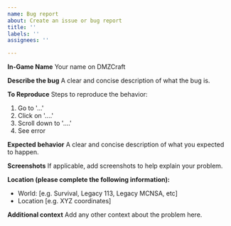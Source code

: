 ```yaml
---
name: Bug report
about: Create an issue or bug report
title: ''
labels: ''
assignees: ''

---
```


**In-Game Name**
Your name on DMZCraft

**Describe the bug**
A clear and concise description of what the bug is.

**To Reproduce**
Steps to reproduce the behavior:
1. Go to '...'
2. Click on '....'
3. Scroll down to '....'
4. See error

**Expected behavior**
A clear and concise description of what you expected to happen.

**Screenshots**
If applicable, add screenshots to help explain your problem.

**Location (please complete the following information):**
 - World: [e.g. Survival, Legacy 113, Legacy MCNSA, etc]
 - Location [e.g. XYZ coordinates]
 
**Additional context**
Add any other context about the problem here.
